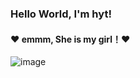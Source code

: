 ### Hello World, I'm hyt!

#### :heart: emmm, She is my girl！:heart:

![image](https://user-images.githubusercontent.com/34086399/154191912-b851b881-ba16-4d52-8b2d-5bb6da37d30d.png)



<!--
**hytStart/hytStart** is a ✨ _special_ ✨ repository because its `README.md` (this file) appears on your GitHub profile.

Here are some ideas to get you started:

- 🔭 I’m currently working on ...
- 🌱 I’m currently learning ...
- 👯 I’m looking to collaborate on ...
- 🤔 I’m looking for help with ...
- 💬 Ask me about ...
- 📫 How to reach me: ...
- 😄 Pronouns: ...
- ⚡ Fun fact: ...
-->
